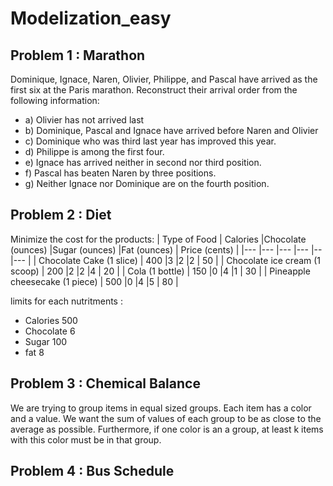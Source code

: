 # Modelization_easy


## Problem 1 :  Marathon 

Dominique, Ignace, Naren, Olivier, Philippe, and Pascal
have arrived as the first six at the Paris marathon.
Reconstruct their arrival order from the following
information:
* a) Olivier has not arrived last
* b) Dominique, Pascal and Ignace have arrived before Naren
    and Olivier
* c) Dominique who was third last year has improved this year.
* d) Philippe is among the first four.
* e) Ignace has arrived neither in second nor third position.
* f) Pascal has beaten Naren by three positions.
* g) Neither Ignace nor Dominique are on the fourth position.



## Problem 2 : Diet 

Minimize the cost for the products:
| Type of Food                   | Calories   |Chocolate (ounces)   |Sugar (ounces)    |Fat (ounces) | Price (cents) |
|---                             |---         |---          |---      |--  |---    |
| Chocolate Cake (1 slice)       | 400           |3         |2        |2   | 50 |
| Chocolate ice cream (1 scoop)  | 200           |2         |2        |4   | 20 |
| Cola (1 bottle)                | 150           |0         |4        |1   | 30 |
| Pineapple cheesecake (1 piece) | 500           |0         |4        |5   | 80 |



limits for each nutritments :
* Calories 500
* Chocolate 6
* Sugar 100
* fat 8



## Problem 3 : Chemical Balance 

We are trying to group items in equal sized groups.
Each item has a color and a value. We want the sum of values of each group to
be as close to the average as possible.
Furthermore, if one color is an a group, at least k items with this color must
be in that group.


## Problem 4 : Bus Schedule 
